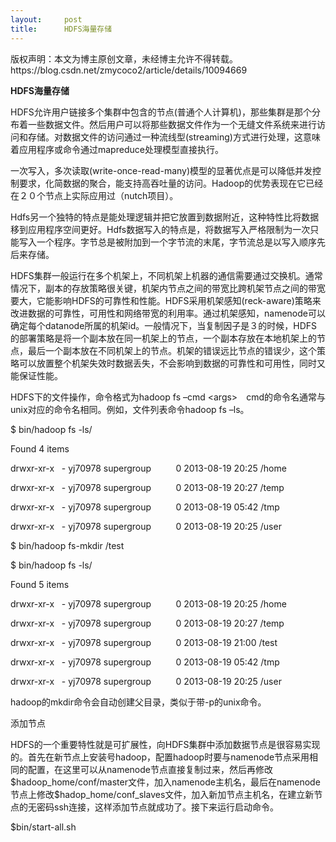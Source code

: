 ```yaml
---
layout:     post
title:      HDFS海量存储
---
```

<div id="article_content" class="article_content clearfix csdn-tracking-statistics" data-pid="blog" data-mod="popu_307" data-dsm="post">
								<div class="article-copyright">
					版权声明：本文为博主原创文章，未经博主允许不得转载。					https://blog.csdn.net/zmycoco2/article/details/10094669				</div>
								            <link rel="stylesheet" href="https://csdnimg.cn/release/phoenix/template/css/ck_htmledit_views-f76675cdea.css">
						<div class="htmledit_views" id="content_views">
                
<p><strong>HDFS海量存储</strong></p>
<p>HDFS允许用户链接多个集群中包含的节点(普通个人计算机)，那些集群是那个分布着一些数据文件。然后用户可以将那些数据文件作为一个无缝文件系统来进行访问和存储。对数据文件的访问通过一种流线型(streaming)方式进行处理，这意味着应用程序或命令通过mapreduce处理模型直接执行。</p>
<p>一次写入，多次读取(write-once-read-many)模型的显著优点是可以降低并发控制要求，化简数据的聚合，能支持高吞吐量的访问。Hadoop的优势表现在它已经在２０个节点上实际应用过（nutch项目）。</p>
<p>Hdfs另一个独特的特点是能处理逻辑并把它放置到数据附近，这种特性比将数据移到应用程序空间更好。Hdfs数据写入的特点是，将数据写入严格限制为一次只能写入一个程序。字节总是被附加到一个字节流的末尾，字节流总是以写入顺序先后来存储。</p>
<p>HDFS集群一般运行在多个机架上，不同机架上机器的通信需要通过交换机。通常情况下，副本的存放策略很关键，机架内节点之间的带宽比跨机架节点之间的带宽要大，它能影响HDFS的可靠性和性能。HDFS采用机架感知(reck-aware)策略来改进数据的可靠性，可用性和网络带宽的利用率。通过机架感知，namenode可以确定每个datanode所属的机架id。一般情况下，当复制因子是３的时候，HDFS的部署策略是将一个副本放在同一机架上的节点，一个副本存放在本地机架上的节点，最后一个副本放在不同机架上的节点。机架的错误远比节点的错误少，这个策略可以放置整个机架失效时数据丢失，不会影响到数据的可靠性和可用性，同时又能保证性能。</p>
<p>HDFS下的文件操作，命令格式为hadoop fs –cmd &lt;args&gt;　cmd的命令名通常与unix对应的命令名相同。例如，文件列表命令hadoop fs –ls。</p>
<p>$ bin/hadoop fs -ls/</p>
<p>Found 4 items</p>
<p>drwxr-xr-x   - yj70978 supergroup          0 2013-08-19 20:25 /home</p>
<p>drwxr-xr-x   - yj70978 supergroup          0 2013-08-19 20:27 /temp</p>
<p>drwxr-xr-x   - yj70978 supergroup          0 2013-08-19 05:42 /tmp</p>
<p>drwxr-xr-x   - yj70978 supergroup          0 2013-08-19 20:25 /user</p>
<p>$ bin/hadoop fs-mkdir /test</p>
<p>$ bin/hadoop fs -ls/</p>
<p>Found 5 items</p>
<p>drwxr-xr-x   - yj70978 supergroup          0 2013-08-19 20:25 /home</p>
<p>drwxr-xr-x   - yj70978 supergroup          0 2013-08-19 20:27 /temp</p>
<p>drwxr-xr-x   - yj70978 supergroup          0 2013-08-19 21:00 /test</p>
<p>drwxr-xr-x   - yj70978 supergroup          0 2013-08-19 05:42 /tmp</p>
<p>drwxr-xr-x   - yj70978 supergroup          0 2013-08-19 20:25 /user</p>
<p>hadoop的mkdir命令会自动创建父目录，类似于带-p的unix命令。</p>
<p>添加节点</p>
<p>HDFS的一个重要特性就是可扩展性，向HDFS集群中添加数据节点是很容易实现的。首先在新节点上安装号hadoop，配置hadoop时要与namenode节点采用相同的配置，在这里可以从namenode节点直接复制过来，然后再修改$hadoop_home/conf/master文件，加入namenode主机名，最后在namenode节点上修改$hadop_home/conf_slaves文件，加入新加节点主机名，在建立新节点的无密码ssh连接，这样添加节点就成功了。接下来运行启动命令。</p>
<p>$bin/start-all.sh</p>
            </div>
                </div>